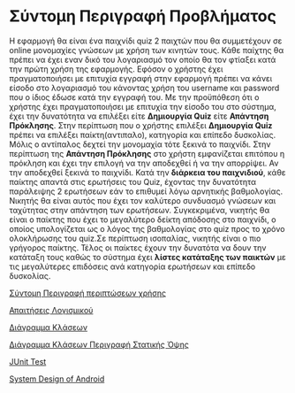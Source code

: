  # Σύντομη Περιγραφή Προβλήματος
 
Η εφαρμογή θα είναι ένα παιχνίδι quiz 2 παιχτών που θα συμμετέχουν σε online μονομαχίες γνώσεων με χρήση των κινητών τους.
 Κάθε παίχτης θα πρέπει να έχει εναν δικό του λογαριασμό τον οποίο θα τον φτίαξει κατά την πρώτη χρήση της εφαρμογής. Εφόσον
 ο χρήστης έχει πραγματοποιήσει με επιτυχία εγγραφή στην εφαρμογή πρέπει να κάνει είσοδο στο λογαριασμό του κάνοντας χρήση του username και
 password που ο ίδιος έδωσε κατά την εγγραφή του.
Με την προϋπόθεση ότι ο χρήστης έχει πραγματοποιήσει με επιτυχία την είσοδο του στο σύστημα, έχει την δυνατότητα να επιλέξει είτε **Δημιουργία Quiz**
είτε **Απάντηση Πρόκλησης**. Στην περίπτωση που ο χρήστης επιλέξει **Δημιουργία Quiz** πρέπει να επιλέξει παίκτη(αντιπαλο),
κατηγορία και επίπεδο δυσκολίας. Μόλις ο αντίπαλος δεχτεί την μονομαχία τότε ξεκινά το παιχνίδι. Στην περίπτωση της **Απάντηση Πρόκλησης**
στο χρήστη εμφανίζεται επιτόπου η πρόκληση και έχει την επιλογή να την αποδεχθεί ή να την απορρίψει. Αν την αποδεχθεί ξεκινά το παιχνίδι.
Κατά την **διάρκεια του παιχνιδιού**, κάθε παίκτης απαντά στις ερωτήσεις του Quiz, έχοντας την δυνατότητα παράλειψης 2 ερωτήσεων
εάν το επιθυμεί λόγω αρνητικής βαθμολογίας. Νικητής θα είναι αυτός που έχει τον καλύτερο συνδυασμό γνώσεων και ταχύτητας στην απάντηση των ερωτήσεων.
Συγκεκριμένα, νικητής θα είναι ο παίκτης που έχει το μεγαλύτερο δείκτη απόδοσης στο παιχνίδι, ο οποίος υπολογίζεται ως ο λόγος της βαθμολογίας
στο quiz προς το χρόνο ολοκλήρωσης του quiz.Σε περίπτωση ισοπαλίας, νικητής είναι ο πιο γρήγορος παίκτης.
Τέλος οι παίκτες έχουν την δυνατότα να δουν την κατάταξη τους καθώς το σύστημα έχει **λίστες κατάταξης των παικτών** με τις μεγαλύτερες
επιδόσεις ανά κατηγορία ερωτήσεων και επίπεδο δυσκολίας. 


[Σύντομη Περιγραφή περιπτώσεων χρήσης](https://gitlab.com/softeng-2019-20/quiz-challenge/-/blob/master/requirements/use-case-model.md)

[Απαιτήσεις Λογισμικού](https://gitlab.com/softeng-2019-20/quiz-challenge/-/blob/master/requirements/software-requirements.md)

[Διάγραμμα Κλάσεων](https://gitlab.com/softeng-2019-20/quiz-challenge/-/blob/master/requirements/class-diagram-design.md)

[Διάγραμμα Κλάσεων Περιγραφή Στατικής Όψης](https://gitlab.com/softeng-2019-20/quiz-challenge/-/blob/master/requirements/JUnit%20Test/class-diagram-design.md)

[JUnit Test](https://gitlab.com/softeng-2019-20/quiz-challenge/-/blob/master/requirements/JUnit%20Test/test-coverage.md)

[System Design of Android](https://gitlab.com/softeng-2019-20/quiz-challenge/-/blob/master/requirements/system_design_android.md)